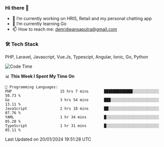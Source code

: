 ### Hi there 👋

- 🔭 I’m currently working on HRIS, Retail and my personal chatting app
- 🌱 I’m currently learning Go
- 📫 How to reach me: denridwansaputra@gmail.com


### 🛠 Tech Stack
PHP, Laravel, Javascript, Vue.Js, Typescipt, Angular, Ionic, Go, Python


<!--START_SECTION:waka-->
![Code Time](http://img.shields.io/badge/Code%20Time-4%2C137%20hrs%2038%20mins-blue)

📊 **This Week I Spent My Time On** 

```text
💬 Programming Languages: 
PHP                      15 hrs 7 mins       █████████████░░░░░░░░░░░░   50.73 % 
Go                       3 hrs 54 mins       ███░░░░░░░░░░░░░░░░░░░░░░   13.11 % 
JavaScript               2 hrs 18 mins       ██░░░░░░░░░░░░░░░░░░░░░░░   07.76 % 
YAML                     1 hr 34 mins        █░░░░░░░░░░░░░░░░░░░░░░░░   05.28 % 
TypeScript               1 hr 31 mins        █░░░░░░░░░░░░░░░░░░░░░░░░   05.11 % 
```


 Last Updated on 20/01/2024 19:51:28 UTC
<!--END_SECTION:waka-->
